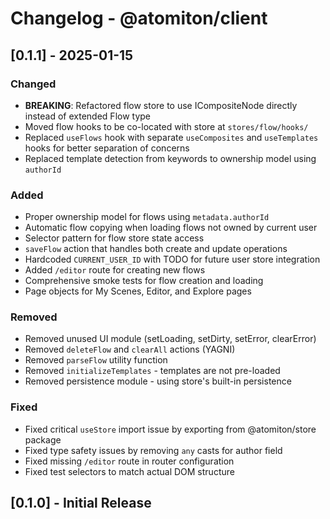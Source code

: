 # Changelog - @atomiton/client

## [0.1.1] - 2025-01-15

### Changed

- **BREAKING**: Refactored flow store to use ICompositeNode directly instead of
  extended Flow type
- Moved flow hooks to be co-located with store at `stores/flow/hooks/`
- Replaced `useFlows` hook with separate `useComposites` and `useTemplates`
  hooks for better separation of concerns
- Replaced template detection from keywords to ownership model using `authorId`

### Added

- Proper ownership model for flows using `metadata.authorId`
- Automatic flow copying when loading flows not owned by current user
- Selector pattern for flow store state access
- `saveFlow` action that handles both create and update operations
- Hardcoded `CURRENT_USER_ID` with TODO for future user store integration
- Added `/editor` route for creating new flows
- Comprehensive smoke tests for flow creation and loading
- Page objects for My Scenes, Editor, and Explore pages

### Removed

- Removed unused UI module (setLoading, setDirty, setError, clearError)
- Removed `deleteFlow` and `clearAll` actions (YAGNI)
- Removed `parseFlow` utility function
- Removed `initializeTemplates` - templates are not pre-loaded
- Removed persistence module - using store's built-in persistence

### Fixed

- Fixed critical `useStore` import issue by exporting from @atomiton/store
  package
- Fixed type safety issues by removing `any` casts for author field
- Fixed missing `/editor` route in router configuration
- Fixed test selectors to match actual DOM structure

## [0.1.0] - Initial Release
